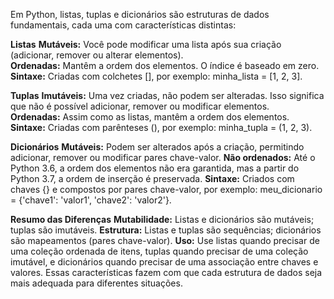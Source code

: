 
Em Python, listas, tuplas e dicionários são estruturas de dados fundamentais, cada uma com características distintas:

<b>Listas</b>
<b>Mutáveis:</b> Você pode modificar uma lista após sua criação (adicionar, remover ou alterar elementos).<br/>
<b>Ordenadas:</b> Mantêm a ordem dos elementos. O índice é baseado em zero.<br/>
<b>Sintaxe:</b> Criadas com colchetes [], por exemplo: minha_lista = [1, 2, 3].

<b>Tuplas</b>
<b>Imutáveis:</b> Uma vez criadas, não podem ser alteradas. Isso significa que não é possível adicionar, remover ou modificar elementos.<br/>
<b>Ordenadas:</b> Assim como as listas, mantêm a ordem dos elementos.<br/>
<b>Sintaxe:</b> Criadas com parênteses (), por exemplo: minha_tupla = (1, 2, 3).

<b>Dicionários</b>
<b>Mutáveis:</b> Podem ser alterados após a criação, permitindo adicionar, remover ou modificar pares chave-valor.
<b>Não ordenados:</b> Até o Python 3.6, a ordem dos elementos não era garantida, mas a partir do Python 3.7, a ordem de inserção é preservada.
<b>Sintaxe:</b> Criados com chaves {} e compostos por pares chave-valor, por exemplo: meu_dicionario = {'chave1': 'valor1', 'chave2': 'valor2'}.

<b>Resumo das Diferenças</b>
<b>Mutabilidade:</b> Listas e dicionários são mutáveis; tuplas são imutáveis.
<b>Estrutura:</b> Listas e tuplas são sequências; dicionários são mapeamentos (pares chave-valor).
<b>Uso:</b> Use listas quando precisar de uma coleção ordenada de itens, tuplas quando precisar de uma coleção imutável, e dicionários quando precisar de uma associação entre chaves e valores.
Essas características fazem com que cada estrutura de dados seja mais adequada para diferentes situações.
